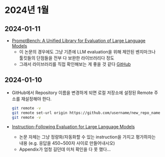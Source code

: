 # 2024년 1월

## 2024-01-11

- [PromptBench: A Unified Library for Evaluation of Large Language Models](https://arxiv.org/abs/2312.07910)
  - 이 논문의 경우에도 그냥 기존에 LLM evaluation을 위해 제안된 벤치마크나 툴킷들의 단점들을 전부 다 보완한 라이브러리다 정도
  - 그래서 라이브러리를 직접 확인해보는 게 좋을 것 같다 [GitHub](https://github.com/microsoft/promptbench)

## 2024-01-10

- GitHub에서 Repository 이름을 변경하게 되면 로컬 저장소에 설정된 Remote 주소를 재설정해야 한다.

  ```bash
  git remote -v
  git remote set-url origin https://github.com/username/new_repo_name
  git remote -v
  ```

- [Instruction-Following Evaluation for Large Language Models](https://arxiv.org/abs/2311.07911)
  - 논문 자체는 그냥 정량화/자동화할 수 있는 instruction을 가지고 평가하자는 내용 (e.g. 응답을 450~500자 사이로 만들어내시오)
  - Appendix가 엄청 길던데 미처 확인을 다 못 했다...
